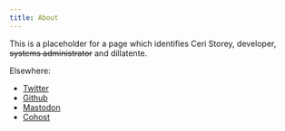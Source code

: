 ```yaml
---
title: About
---
```


This is a placeholder for a page which identifies Ceri Storey, developer, <del>systems administrator</del> and dillatente.

Elsewhere:

  * [Twitter](https://twitter.com/crstry)
  * [Github](https://github.com/cstorey)
  * [Mastodon](https://mastodon.social/@crstry)
  * [Cohost](https://cohost.org/crstry)
